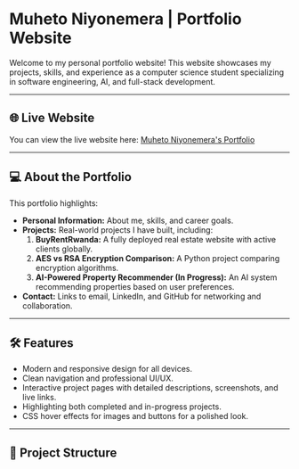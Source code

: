 # Muheto Niyonemera | Portfolio Website

Welcome to my personal portfolio website! This website showcases my projects, skills, and experience as a computer science student specializing in software engineering, AI, and full-stack development.

---

## 🌐 Live Website

You can view the live website here: [Muheto Niyonemera's Portfolio](https://MasterCoder667.github.io/portfolio-website/)

---

## 💻 About the Portfolio

This portfolio highlights:

- **Personal Information:** About me, skills, and career goals.
- **Projects:** Real-world projects I have built, including:
  1. **BuyRentRwanda:** A fully deployed real estate website with active clients globally.
  2. **AES vs RSA Encryption Comparison:** A Python project comparing encryption algorithms.
  3. **AI-Powered Property Recommender (In Progress):** An AI system recommending properties based on user preferences.
- **Contact:** Links to email, LinkedIn, and GitHub for networking and collaboration.

---

## 🛠 Features

- Modern and responsive design for all devices.
- Clean navigation and professional UI/UX.
- Interactive project pages with detailed descriptions, screenshots, and live links.
- Highlighting both completed and in-progress projects.
- CSS hover effects for images and buttons for a polished look.

---

## 📁 Project Structure

